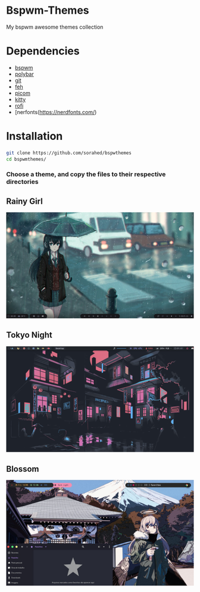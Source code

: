 # Bspwm-Themes
My bspwm awesome themes collection

# Dependencies
+ [bspwm](https://github.com/baskerville/bspwm)
+ [polybar](https://github.com/polybar/polybar)
+ [git](https://git-scm.com)
+ [feh](https://feh.finalrewind.org/) 
+ [picom](https://github.com/yshui/picom)
+ [kitty](https://github.com/kovidgoyal/kitty)
+ [rofi](https://github.com/davatorium/rofi)
+ [nerfonts(https://nerdfonts.com/)

# Installation
```sh
git clone https://github.com/sorahed/bspwthemes
cd bspwmthemes/

```
### Choose a theme, and copy the files to their respective directories

## Rainy Girl
![rainygirl](/artworks/rainygirl.png)

## Tokyo Night
![tokyonight](/artworks/tokyonight.png)

## Blossom
![blossom](/artworks/blossom.jpeg)
